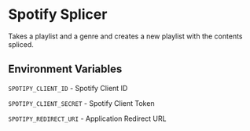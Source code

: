 # Spotify Splicer

Takes a playlist and a genre and creates a new playlist with the contents spliced. 

## Environment Variables

`SPOTIPY_CLIENT_ID` - Spotify Client ID

`SPOTIPY_CLIENT_SECRET` - Spotify Client Token

`SPOTIPY_REDIRECT_URI` - Application Redirect URL
